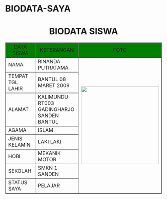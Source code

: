 # BIODATA-SAYA<html>
<head
       <title>  </title>
</head>
<body>
        <h1 align="center">BIODATA SISWA</h1>
		<table border="1" cellspacing="0" align="center" cellpadding="5" width="800">  
		<tr align="center" bgcolor="green">
		          <td>DATA SISWA</td>
				  <td>KETERANGAN</td>
				  <td>FOTO</td>
		</tr>
		<tr>
		          <td width="500">NAMA</td>
				  <td width="600">RINANDA PUTRATAMA</td>
				  <td width="200"rowspan="8"><img src="FOTO.JPG" width="250" </td>
		</tr>  
		<tr>
		          <td>TEMPAT TGL LAHIR</td>
				  <td>BANTUL 08 MARET 2009</td>
		</tr>
		<tr>
		          <td>ALAMAT</td>
				  <td>KALIMUNDU RT003 GADINGHARJO SANDEN BANTUL</td>
		</tr>
		<tr>
		          <td>AGAMA</td>
				  <td>ISLAM</td>
		</tr>
		<tr>
		          <td>JENIS KELAMIN</td>
				  <td>LAKI LAKI</td>
		</tr>
		<tr>
		          <td>HOBI</td>
				  <td>MEKANIK MOTOR</td>
		</tr>
		<tr>
		          <td>SEKOLAH</td>
				  <td>SMKN 1 SANDEN</td>
		</tr>
		<tr>
		          <td>STATUS SAYA</td>
				  <td>PELAJAR</td>
		</tr>
</body>
</html>
